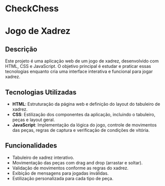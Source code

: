 # CheckChess

# Jogo de Xadrez

## Descrição

Este projeto é uma aplicação web de um jogo de xadrez, desenvolvido com HTML, CSS e JavaScript. O objetivo principal é estudar e praticar essas tecnologias enquanto cria uma interface interativa e funcional para jogar xadrez.

## Tecnologias Utilizadas

- **HTML**: Estruturação da página web e definição do layout do tabuleiro de xadrez.
- **CSS**: Estilização dos componentes da aplicação, incluindo o tabuleiro, peças e layout geral.
- **JavaScript**: Implementação da lógica do jogo, controle de movimentos das peças, regras de captura e verificação de condições de vitória.

## Funcionalidades

- Tabuleiro de xadrez interativo.
- Movimentação das peças com drag and drop (arrastar e soltar).
- Validação de movimentos conforme as regras do xadrez.
- Exibição de mensagens para jogadas inválidas.
- Estilização personalizada para cada tipo de peça.